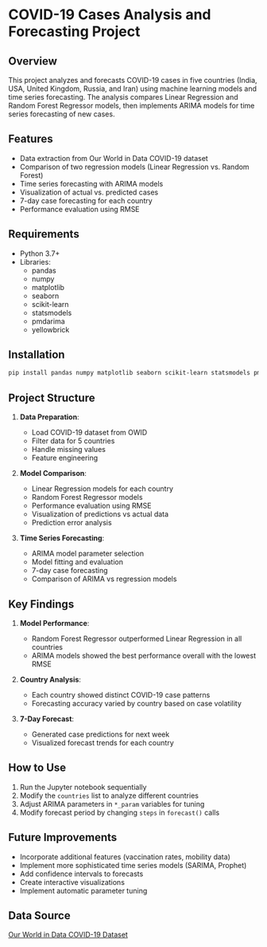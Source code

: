 # COVID-19 Cases Analysis and Forecasting Project

## Overview
This project analyzes and forecasts COVID-19 cases in five countries (India, USA, United Kingdom, Russia, and Iran) using machine learning models and time series forecasting. The analysis compares Linear Regression and Random Forest Regressor models, then implements ARIMA models for time series forecasting of new cases.

## Features
- Data extraction from Our World in Data COVID-19 dataset
- Comparison of two regression models (Linear Regression vs. Random Forest)
- Time series forecasting with ARIMA models
- Visualization of actual vs. predicted cases
- 7-day case forecasting for each country
- Performance evaluation using RMSE

## Requirements
- Python 3.7+
- Libraries:
  - pandas
  - numpy
  - matplotlib
  - seaborn
  - scikit-learn
  - statsmodels
  - pmdarima
  - yellowbrick

## Installation
```bash
pip install pandas numpy matplotlib seaborn scikit-learn statsmodels pmdarima yellowbrick
```

## Project Structure
1. **Data Preparation**: 
   - Load COVID-19 dataset from OWID
   - Filter data for 5 countries
   - Handle missing values
   - Feature engineering

2. **Model Comparison**:
   - Linear Regression models for each country
   - Random Forest Regressor models
   - Performance evaluation using RMSE
   - Visualization of predictions vs actual data
   - Prediction error analysis

3. **Time Series Forecasting**:
   - ARIMA model parameter selection
   - Model fitting and evaluation
   - 7-day case forecasting
   - Comparison of ARIMA vs regression models

## Key Findings
1. **Model Performance**:
   - Random Forest Regressor outperformed Linear Regression in all countries
   - ARIMA models showed the best performance overall with the lowest RMSE
   
2. **Country Analysis**:
   - Each country showed distinct COVID-19 case patterns
   - Forecasting accuracy varied by country based on case volatility

3. **7-Day Forecast**:
   - Generated case predictions for next week
   - Visualized forecast trends for each country

## How to Use
1. Run the Jupyter notebook sequentially
2. Modify the `countries` list to analyze different countries
3. Adjust ARIMA parameters in `*_param` variables for tuning
4. Modify forecast period by changing `steps` in `forecast()` calls

## Future Improvements
- Incorporate additional features (vaccination rates, mobility data)
- Implement more sophisticated time series models (SARIMA, Prophet)
- Add confidence intervals to forecasts
- Create interactive visualizations
- Implement automatic parameter tuning

## Data Source
[Our World in Data COVID-19 Dataset](https://github.com/owid/covid-19-data/tree/master/public/data)
